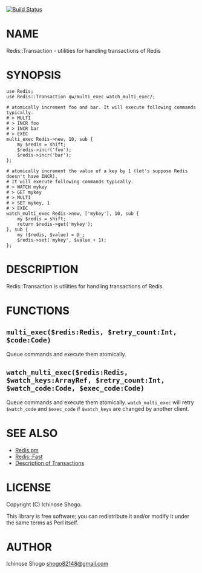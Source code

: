 [![Build Status](https://travis-ci.org/shogo82148/p5-Redis-Transaction.svg?branch=master)](https://travis-ci.org/shogo82148/p5-Redis-Transaction)
# NAME

Redis::Transaction - utilities for handling transactions of Redis

# SYNOPSIS

    use Redis;
    use Redis::Transaction qw/multi_exec watch_multi_exec/;
    
    # atomically increment foo and bar. It will execute following commands typically.
    # > MULTI
    # > INCR foo
    # > INCR bar
    # > EXEC
    multi_exec Redis->new, 10, sub {
        my $redis = shift;
        $redis->incr('foo');
        $redis->incr('bar');
    };
    
    # atomically increment the value of a key by 1 (let's suppose Redis doesn't have INCR).
    # It will execute following commands typically.
    # > WATCH mykey
    # > GET mykey
    # > MULTI
    # > SET mykey, 1
    # > EXEC
    watch_multi_exec Redis->new, ['mykey'], 10, sub {
        my $redis = shift;
        return $redis->get('mykey');
    }, sub {
        my ($redis, $value) = @_;
        $redis->set('mykey', $value + 1);
    };

# DESCRIPTION

Redis::Transaction is utilities for handling transactions of Redis.

# FUNCTIONS

## `multi_exec($redis:Redis, $retry_count:Int, $code:Code)`

Queue commands and execute them atomically.

## `watch_multi_exec($redis:Redis, $watch_keys:ArrayRef, $retry_count:Int, $watch_code:Code, $exec_code:Code)`

Queue commands and execute them atomically.
`watch_multi_exec` will retry `$watch_code` and `$exec_code` if `$watch_keys` are changed by another client.

# SEE ALSO

- [Redis.pm](https://metacpan.org/pod/Redis)
- [Redis::Fast](https://metacpan.org/pod/Redis::Fast)
- [Description of Transactions](http://redis.io/topics/transactions)

# LICENSE

Copyright (C) Ichinose Shogo.

This library is free software; you can redistribute it and/or modify
it under the same terms as Perl itself.

# AUTHOR

Ichinose Shogo <shogo82148@gmail.com>
